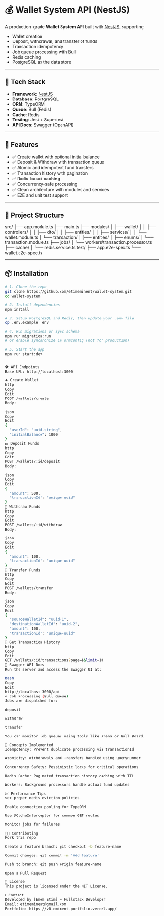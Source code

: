 # 💰 Wallet System API (NestJS)

A production-grade **Wallet System API** built with [NestJS](https://nestjs.com/), supporting:
- Wallet creation
- Deposit, withdrawal, and transfer of funds
- Transaction idempotency
- Job queue processing with Bull
- Redis caching
- PostgreSQL as the data store

---

## 🧰 Tech Stack

- **Framework**: [NestJS](https://nestjs.com/)
- **Database**: PostgreSQL
- **ORM**: TypeORM
- **Queue**: Bull (Redis)
- **Cache**: Redis
- **Testing**: Jest + Supertest
- **API Docs**: Swagger (OpenAPI)

---

## 🚀 Features

- ✅ Create wallet with optional initial balance
- ✅ Deposit & Withdraw with transaction queue
- ✅ Atomic and idempotent fund transfers
- ✅ Transaction history with pagination
- ✅ Redis-based caching
- ✅ Concurrency-safe processing
- ✅ Clean architecture with modules and services
- ✅ E2E and unit test support

---

## 📁 Project Structure


src/
├── app.module.ts
├── main.ts
├── modules/
│ ├── wallet/
│ │ ├── controllers/
│ │ ├── dto/
│ │ ├── entities/
│ │ ├── services/
│ │ └── wallet.module.ts
│ └── transaction/
│ ├── entities/
│ ├── enums/
│ └── transaction.module.ts
├── jobs/
│ └── workers/transaction.processor.ts
├── cache/
│ └── redis.service.ts
test/
├── app.e2e-spec.ts
└── wallet.e2e-spec.ts




---

## 📦 Installation

```bash
# 1. Clone the repo
git clone https://github.com/etimeminent/wallet-system.git
cd wallet-system

# 2. Install dependencies
npm install

# 3. Setup PostgreSQL and Redis, then update your .env file
cp .env.example .env

# 4. Run migrations or sync schema
npm run migration:run
# or enable synchronize in ormconfig (not for production)

# 5. Start the app
npm run start:dev


🛠️ API Endpoints
Base URL: http://localhost:3000

➕ Create Wallet
http
Copy
Edit
POST /wallets/create
Body:

json
Copy
Edit
{
  "userId": "uuid-string",
  "initialBalance": 1000
}
💵 Deposit Funds
http
Copy
Edit
POST /wallets/:id/deposit
Body:

json
Copy
Edit
{
  "amount": 500,
  "transactionId": "unique-uuid"
}
💸 Withdraw Funds
http
Copy
Edit
POST /wallets/:id/withdraw
Body:

json
Copy
Edit
{
  "amount": 100,
  "transactionId": "unique-uuid"
}
🔁 Transfer Funds
http
Copy
Edit
POST /wallets/transfer
Body:

json
Copy
Edit
{
  "sourceWalletId": "uuid-1",
  "destinationWalletId": "uuid-2",
  "amount": 100,
  "transactionId": "unique-uuid"
}
📜 Get Transaction History
http
Copy
Edit
GET /wallets/:id/transactions?page=1&limit=10
📌 Swagger API Docs
Run the server and access the Swagger UI at:

bash
Copy
Edit
http://localhost:3000/api
⚙️ Job Processing (Bull Queue)
Jobs are dispatched for:

deposit

withdraw

transfer

You can monitor job queues using tools like Arena or Bull Board.

🧠 Concepts Implemented
Idempotency: Prevent duplicate processing via transactionId

Atomicity: Withdrawals and Transfers handled using QueryRunner

Concurrency Safety: Pessimistic locks for critical operations

Redis Cache: Paginated transaction history caching with TTL

Workers: Background processors handle actual fund updates

📈 Performance Tips
Set proper Redis eviction policies

Enable connection pooling for TypeORM

Use @CacheInterceptor for common GET routes

Monitor jobs for failures

👨‍💻 Contributing
Fork this repo

Create a feature branch: git checkout -b feature-name

Commit changes: git commit -m 'Add feature'

Push to branch: git push origin feature-name

Open a Pull Request

📝 License
This project is licensed under the MIT License.

📞 Contact
Developed by [Emem Etim] — Fullstack Developer
Email: etimeminent@gmail.com
Portfolio: https://v0-eminent-portfolio.vercel.app/